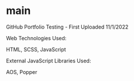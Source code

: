 # main
GitHub Portfolio Testing - First Uploaded 11/1/2022

Web Technologies Used:

HTML, 
SCSS,
JavaScript

External JavaScript Libraries Used:

AOS, 
Popper
